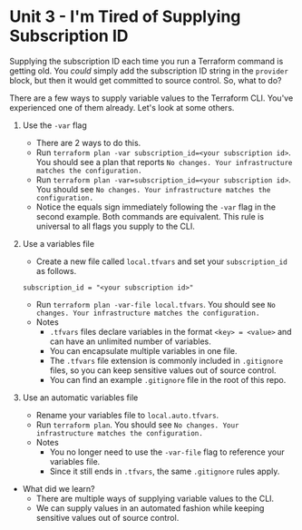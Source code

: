 # Unit 3 - I'm Tired of Supplying Subscription ID

Supplying the subscription ID each time you run a Terraform command is getting old.
You _could_ simply add the subscription ID string in the `provider` block, but then it would get committed to source control.
So, what to do?

There are a few ways to supply variable values to the Terraform CLI.
You've experienced one of them already.
Let's look at some others.

1. Use the `-var` flag
    - There are 2 ways to do this.
    - Run `terraform plan -var subscription_id=<your subscription id>`.
      You should see a plan that reports `No changes. Your infrastructure matches the configuration.`
    - Run `terraform plan -var=subscription_id=<your subscription id>`.
      You should see `No changes. Your infrastructure matches the configuration.`
    - Notice the equals sign immediately following the `-var` flag in the second example.
      Both commands are equivalent.
      This rule is universal to all flags you supply to the CLI.

2. Use a variables file
    - Create a new file called `local.tfvars` and set your `subscription_id` as follows.

    ```
    subscription_id = "<your subscription id>"
    ```

    - Run `terraform plan -var-file local.tfvars`.
      You should see `No changes. Your infrastructure matches the configuration.`
    - Notes
        - `.tfvars` files declare variables in the format `<key> = <value>` and can have an unlimited number of variables.
        - You can encapsulate multiple variables in one file.
        - The `.tfvars` file extension is commonly included in `.gitignore` files, so you can keep sensitive values out of source control.
        - You can find an example `.gitignore` file in the root of this repo.

3. Use an automatic variables file
    - Rename your variables file to `local.auto.tfvars`.
    - Run `terraform plan`.
      You should see `No changes. Your infrastructure matches the configuration.`
    - Notes
        - You no longer need to use the `-var-file` flag to reference your variables file.
        - Since it still ends in `.tfvars`, the same `.gitignore` rules apply.

- What did we learn?
  - There are multiple ways of supplying variable values to the CLI.
  - We can supply values in an automated fashion while keeping sensitive values out of source control.
